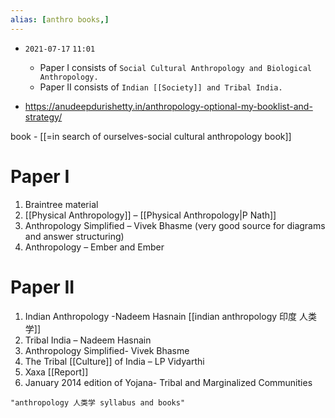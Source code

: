 ```yaml
---
alias: [anthro books,]
---
```


- `2021-07-17`  `11:01`
	- Paper I consists of `Social Cultural Anthropology and Biological Anthropology.`
	- Paper II consists of `Indian [[Society]] and Tribal India.`

- https://anudeepdurishetty.in/anthropology-optional-my-booklist-and-strategy/

book - [[=in search of ourselves-social cultural anthropology book]]

# **Paper I**
1.  Braintree material
2.  [[Physical Anthropology]] – [[Physical Anthropology|P Nath]]
3.  Anthropology Simplified – Vivek Bhasme (very good source for diagrams and answer structuring)
4.  Anthropology – Ember and Ember

# **Paper II**
1.  Indian Anthropology -Nadeem Hasnain [[indian anthropology 印度 人类学]]
2.  Tribal India – Nadeem Hasnain
3.  Anthropology Simplified- Vivek Bhasme
4.  The Tribal [[Culture]] of India – LP Vidyarthi
5.  Xaxa [[Report]]
6.  January 2014 edition of Yojana- Tribal and Marginalized Communities

```query
"anthropology 人类学 syllabus and books"
```